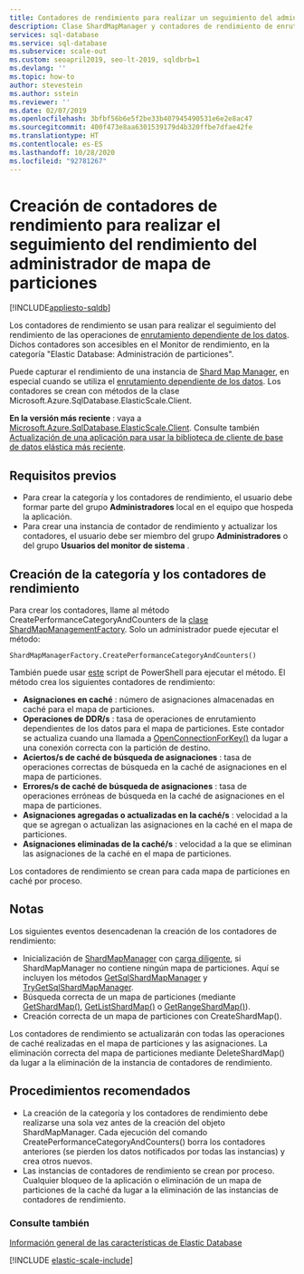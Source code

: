 ```yaml
---
title: Contadores de rendimiento para realizar un seguimiento del administrador de mapas de particiones
description: Clase ShardMapManager y contadores de rendimiento de enrutamiento dependiente de los datos
services: sql-database
ms.service: sql-database
ms.subservice: scale-out
ms.custom: seoapril2019, seo-lt-2019, sqldbrb=1
ms.devlang: ''
ms.topic: how-to
author: stevestein
ms.author: sstein
ms.reviewer: ''
ms.date: 02/07/2019
ms.openlocfilehash: 3bfbf56b6e5f2be33b407945490531e6e2e8ac47
ms.sourcegitcommit: 400f473e8aa6301539179d4b320ffbe7dfae42fe
ms.translationtype: HT
ms.contentlocale: es-ES
ms.lasthandoff: 10/28/2020
ms.locfileid: "92781267"
---
```

# <a name="create-performance-counters-to-track-performance-of-shard-map-manager"></a>Creación de contadores de rendimiento para realizar el seguimiento del rendimiento del administrador de mapa de particiones
[!INCLUDE[appliesto-sqldb](../includes/appliesto-sqldb.md)]

Los contadores de rendimiento se usan para realizar el seguimiento del rendimiento de las operaciones de [enrutamiento dependiente de los datos](elastic-scale-data-dependent-routing.md). Dichos contadores son accesibles en el Monitor de rendimiento, en la categoría "Elastic Database: Administración de particiones".

Puede capturar el rendimiento de una instancia de [Shard Map Manager](elastic-scale-shard-map-management.md), en especial cuando se utiliza el [enrutamiento dependiente de los datos](elastic-scale-data-dependent-routing.md). Los contadores se crean con métodos de la clase Microsoft.Azure.SqlDatabase.ElasticScale.Client.  


**En la versión más reciente** : vaya a [Microsoft.Azure.SqlDatabase.ElasticScale.Client](https://www.nuget.org/packages/Microsoft.Azure.SqlDatabase.ElasticScale.Client/). Consulte también [Actualización de una aplicación para usar la biblioteca de cliente de base de datos elástica más reciente](elastic-scale-upgrade-client-library.md).

## <a name="prerequisites"></a>Requisitos previos

* Para crear la categoría y los contadores de rendimiento, el usuario debe formar parte del grupo **Administradores** local en el equipo que hospeda la aplicación.  
* Para crear una instancia de contador de rendimiento y actualizar los contadores, el usuario debe ser miembro del grupo **Administradores** o del grupo **Usuarios del monitor de sistema** .

## <a name="create-performance-category-and-counters"></a>Creación de la categoría y los contadores de rendimiento

Para crear los contadores, llame al método CreatePerformanceCategoryAndCounters de la [clase ShardMapManagementFactory](/dotnet/api/microsoft.azure.sqldatabase.elasticscale.shardmanagement.shardmapmanagerfactory). Solo un administrador puede ejecutar el método:

`ShardMapManagerFactory.CreatePerformanceCategoryAndCounters()`

También puede usar [este](https://gallery.technet.microsoft.com/scriptcenter/Elastic-DB-Tools-for-Azure-17e3d283) script de PowerShell para ejecutar el método.
El método crea los siguientes contadores de rendimiento:  

* **Asignaciones en caché** : número de asignaciones almacenadas en caché para el mapa de particiones.
* **Operaciones de DDR/s** : tasa de operaciones de enrutamiento dependientes de los datos para el mapa de particiones. Este contador se actualiza cuando una llamada a [OpenConnectionForKey()](/dotnet/api/microsoft.azure.sqldatabase.elasticscale.shardmanagement.shardmap.openconnectionforkey) da lugar a una conexión correcta con la partición de destino.
* **Aciertos/s de caché de búsqueda de asignaciones** : tasa de operaciones correctas de búsqueda en la caché de asignaciones en el mapa de particiones.
* **Errores/s de caché de búsqueda de asignaciones** : tasa de operaciones erróneas de búsqueda en la caché de asignaciones en el mapa de particiones.
* **Asignaciones agregadas o actualizadas en la caché/s** : velocidad a la que se agregan o actualizan las asignaciones en la caché en el mapa de particiones.
* **Asignaciones eliminadas de la caché/s** : velocidad a la que se eliminan las asignaciones de la caché en el mapa de particiones.

Los contadores de rendimiento se crean para cada mapa de particiones en caché por proceso.  

## <a name="notes"></a>Notas

Los siguientes eventos desencadenan la creación de los contadores de rendimiento:  

* Inicialización de [ShardMapManager](/dotnet/api/microsoft.azure.sqldatabase.elasticscale.shardmanagement.shardmapmanager) con [carga diligente](/dotnet/api/microsoft.azure.sqldatabase.elasticscale.shardmanagement.shardmapmanagerloadpolicy), si ShardMapManager no contiene ningún mapa de particiones. Aquí se incluyen los métodos [GetSqlShardMapManager](/dotnet/api/microsoft.azure.sqldatabase.elasticscale.shardmanagement.shardmapmanagerfactory.getsqlshardmapmanager) y [TryGetSqlShardMapManager](/dotnet/api/microsoft.azure.sqldatabase.elasticscale.shardmanagement.shardmapmanagerfactory.trygetsqlshardmapmanager).
* Búsqueda correcta de un mapa de particiones (mediante [GetShardMap()](/previous-versions/azure/dn824215(v=azure.100)), [GetListShardMap()](/previous-versions/azure/dn824212(v=azure.100)) o [GetRangeShardMap()](/previous-versions/azure/dn824173(v=azure.100))).
* Creación correcta de un mapa de particiones con CreateShardMap().

Los contadores de rendimiento se actualizarán con todas las operaciones de caché realizadas en el mapa de particiones y las asignaciones. La eliminación correcta del mapa de particiones mediante DeleteShardMap() da lugar a la eliminación de la instancia de contadores de rendimiento.  

## <a name="best-practices"></a>Procedimientos recomendados

* La creación de la categoría y los contadores de rendimiento debe realizarse una sola vez antes de la creación del objeto ShardMapManager. Cada ejecución del comando CreatePerformanceCategoryAndCounters() borra los contadores anteriores (se pierden los datos notificados por todas las instancias) y crea otros nuevos.  
* Las instancias de contadores de rendimiento se crean por proceso. Cualquier bloqueo de la aplicación o eliminación de un mapa de particiones de la caché da lugar a la eliminación de las instancias de contadores de rendimiento.  

### <a name="see-also"></a>Consulte también

[Información general de las características de Elastic Database](elastic-scale-introduction.md)  

[!INCLUDE [elastic-scale-include](../../../includes/elastic-scale-include.md)]

<!--Anchors-->
<!--Image references-->